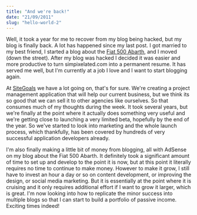 ```yaml
---
title: "And we're back!"
date: "21/09/2011"
slug: "hello-world-2"
---
```


Well, it took a year for me to recover from my blog being hacked, but my blog is finally back. A lot has happened since my last post. I got married to my best friend, I started a blog about the [Fiat 500 Abarth](http://www.fiat500abarth.us "Fiat 500 Abarth Blog"), and I moved (down the street). After my blog was hacked I decided it was easier and more productive to turn simpixelated.com into a permanent resume. It has served me well, but I'm currently at a job I love and I want to start blogging again.

At [SiteGoals](http://blog.sitegoals.com "SiteGoals Blog") we have a lot going on, that's for sure. We're creating a project management application that will help our current business, but we think its so good that we can sell it to other agencies like ourselves. So that consumes much of my thoughts during the week. It took several years, but we're finally at the point where it actually does something very useful and we're getting close to launching a very limited beta, hopefully by the end of the year. So we've started to look into marketing and the whole launch process, which thankfully, has been covered by hundreds of very successful application developers already.

I'm also finally making a little bit of money from blogging, all with AdSense on my blog about the Fiat 500 Abarth. It definitely took a significant amount of time to set up and develop to the point it is now, but at this point it literally requires no time to continue to make money. However to make it grow, I still have to invest an hour a day or so on content development, or improving the design, or social media marketing. But it is essentially at the point where it is cruising and it only requires additional effort if I want to grow it larger, which is great. I'm now looking into how to replicate the minor success into multiple blogs so that I can start to build a portfolio of passive income. Exciting times indeed!